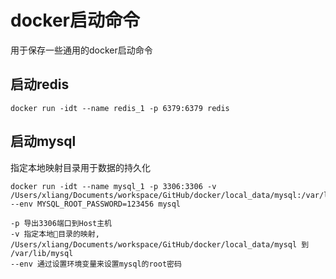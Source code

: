 # docker启动命令
用于保存一些通用的docker启动命令


## 启动redis
```
docker run -idt --name redis_1 -p 6379:6379 redis
```

## 启动mysql
指定本地映射目录用于数据的持久化
```
docker run -idt --name mysql_1 -p 3306:3306 -v /Users/xliang/Documents/workspace/GitHub/docker/local_data/mysql:/var/lib/mysql --env MYSQL_ROOT_PASSWORD=123456 mysql

-p 导出3306端口到Host主机
-v 指定本地目录的映射, /Users/xliang/Documents/workspace/GitHub/docker/local_data/mysql 到 /var/lib/mysql
--env 通过设置环境变量来设置mysql的root密码
```
